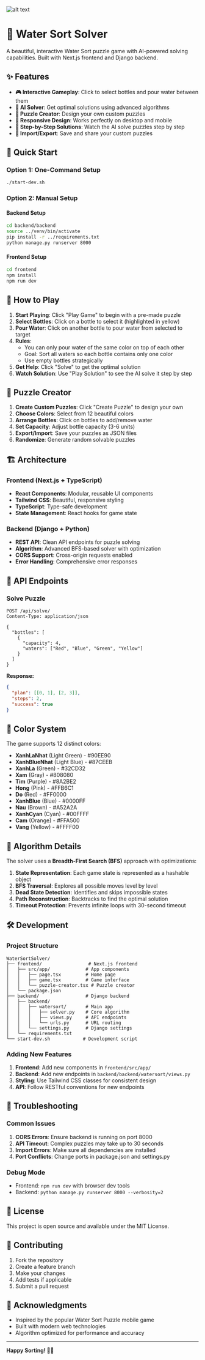 ![alt text](images/fe.png)


# 🧪 Water Sort Solver

A beautiful, interactive Water Sort puzzle game with AI-powered solving capabilities. Built with Next.js frontend and Django backend.

## ✨ Features

- **🎮 Interactive Gameplay**: Click to select bottles and pour water between them
- **🤖 AI Solver**: Get optimal solutions using advanced algorithms
- **🎨 Puzzle Creator**: Design your own custom puzzles
- **📱 Responsive Design**: Works perfectly on desktop and mobile
- **🎯 Step-by-Step Solutions**: Watch the AI solve puzzles step by step
- **💾 Import/Export**: Save and share your custom puzzles

## 🚀 Quick Start

### Option 1: One-Command Setup
```bash
./start-dev.sh
```

### Option 2: Manual Setup

#### Backend Setup
```bash
cd backend/backend
source ../venv/bin/activate
pip install -r ../requirements.txt
python manage.py runserver 8000
```

#### Frontend Setup
```bash
cd frontend
npm install
npm run dev
```

## 🎯 How to Play

1. **Start Playing**: Click "Play Game" to begin with a pre-made puzzle
2. **Select Bottles**: Click on a bottle to select it (highlighted in yellow)
3. **Pour Water**: Click on another bottle to pour water from selected to target
4. **Rules**: 
   - You can only pour water of the same color on top of each other
   - Goal: Sort all waters so each bottle contains only one color
   - Use empty bottles strategically
5. **Get Help**: Click "Solve" to get the optimal solution
6. **Watch Solution**: Use "Play Solution" to see the AI solve it step by step

## 🎨 Puzzle Creator

1. **Create Custom Puzzles**: Click "Create Puzzle" to design your own
2. **Choose Colors**: Select from 12 beautiful colors
3. **Arrange Bottles**: Click on bottles to add/remove water
4. **Set Capacity**: Adjust bottle capacity (3-6 units)
5. **Export/Import**: Save your puzzles as JSON files
6. **Randomize**: Generate random solvable puzzles

## 🏗️ Architecture

### Frontend (Next.js + TypeScript)
- **React Components**: Modular, reusable UI components
- **Tailwind CSS**: Beautiful, responsive styling
- **TypeScript**: Type-safe development
- **State Management**: React hooks for game state

### Backend (Django + Python)
- **REST API**: Clean API endpoints for puzzle solving
- **Algorithm**: Advanced BFS-based solver with optimization
- **CORS Support**: Cross-origin requests enabled
- **Error Handling**: Comprehensive error responses

## 🔧 API Endpoints

### Solve Puzzle
```http
POST /api/solve/
Content-Type: application/json

{
  "bottles": [
    {
      "capacity": 4,
      "waters": ["Red", "Blue", "Green", "Yellow"]
    }
  ]
}
```

**Response:**
```json
{
  "plan": [[0, 1], [2, 3]],
  "steps": 2,
  "success": true
}
```

## 🎨 Color System

The game supports 12 distinct colors:
- **XanhLaNhat** (Light Green) - #90EE90
- **XanhBlueNhat** (Light Blue) - #87CEEB
- **XanhLa** (Green) - #32CD32
- **Xam** (Gray) - #808080
- **Tim** (Purple) - #8A2BE2
- **Hong** (Pink) - #FFB6C1
- **Do** (Red) - #FF0000
- **XanhBlue** (Blue) - #0000FF
- **Nau** (Brown) - #A52A2A
- **XanhCyan** (Cyan) - #00FFFF
- **Cam** (Orange) - #FFA500
- **Vang** (Yellow) - #FFFF00

## 🧠 Algorithm Details

The solver uses a **Breadth-First Search (BFS)** approach with optimizations:

1. **State Representation**: Each game state is represented as a hashable object
2. **BFS Traversal**: Explores all possible moves level by level
3. **Dead State Detection**: Identifies and skips impossible states
4. **Path Reconstruction**: Backtracks to find the optimal solution
5. **Timeout Protection**: Prevents infinite loops with 30-second timeout

## 🛠️ Development

### Project Structure
```
WaterSortSolver/
├── frontend/                 # Next.js frontend
│   ├── src/app/             # App components
│   │   ├── page.tsx         # Home page
│   │   ├── game.tsx         # Game interface
│   │   └── puzzle-creator.tsx # Puzzle creator
│   └── package.json
├── backend/                 # Django backend
│   ├── backend/
│   │   ├── watersort/       # Main app
│   │   │   ├── solver.py    # Core algorithm
│   │   │   ├── views.py     # API endpoints
│   │   │   └── urls.py      # URL routing
│   │   └── settings.py      # Django settings
│   └── requirements.txt
└── start-dev.sh            # Development script
```

### Adding New Features

1. **Frontend**: Add new components in `frontend/src/app/`
2. **Backend**: Add new endpoints in `backend/backend/watersort/views.py`
3. **Styling**: Use Tailwind CSS classes for consistent design
4. **API**: Follow RESTful conventions for new endpoints

## 🐛 Troubleshooting

### Common Issues

1. **CORS Errors**: Ensure backend is running on port 8000
2. **API Timeout**: Complex puzzles may take up to 30 seconds
3. **Import Errors**: Make sure all dependencies are installed
4. **Port Conflicts**: Change ports in package.json and settings.py

### Debug Mode
- Frontend: `npm run dev` with browser dev tools
- Backend: `python manage.py runserver 8000 --verbosity=2`

## 📄 License

This project is open source and available under the MIT License.

## 🤝 Contributing

1. Fork the repository
2. Create a feature branch
3. Make your changes
4. Add tests if applicable
5. Submit a pull request

## 🙏 Acknowledgments

- Inspired by the popular Water Sort Puzzle mobile game
- Built with modern web technologies
- Algorithm optimized for performance and accuracy

---

**Happy Sorting! 🧪✨**
